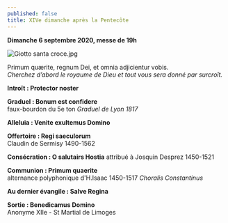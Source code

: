 ```yaml
---
published: false
title: XIVe dimanche après la Pentecôte
---
```

**Dimanche 6 septembre 2020, messe de 19h**  

![Giotto santa croce.jpg]({{site.baseurl}}/images/Giotto%20santa%20croce.jpg)

Primum quærite, regnum Dei, et omnia adjicientur vobis.  
*Cherchez d’abord le royaume de Dieu et tout vous sera donné par surcroît.*

**Introït : Protector noster**

**Graduel : Bonum est confidere**  
faux-bourdon du 5e ton *Graduel de Lyon 1817*

**Alleluia : Venite exultemus Domino**

**Offertoire : Regi saeculorum**  
Claudin de Sermisy 1490-1562

**Consécration : O salutairs Hostia** 
attribué à Josquin Desprez 1450-1521

**Communion : Primum quaerite**  
alternance polyphonique d'H.Isaac 1450-1517 *Choralis Constantinus*

**Au dernier évangile : Salve Regina**

**Sortie : Benedicamus Domino**  
Anonyme XIIe - St Martial de Limoges
